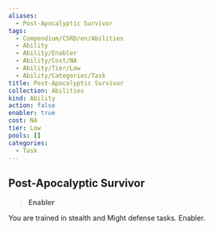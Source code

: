 ```yaml
---
aliases:
  - Post-Apocalyptic Survivor
tags:
  - Compendium/CSRD/en/Abilities
  - Ability
  - Ability/Enabler
  - Ability/Cost/NA
  - Ability/Tier/Low
  - Ability/Categories/Task
title: Post-Apocalyptic Survivor
collection: Abilities
kind: Ability
action: false
enabler: true
cost: NA
tier: Low
pools: []
categories:
  - Task
---
```

## Post-Apocalyptic Survivor  
>**Enabler**
  
You are trained in stealth and Might defense tasks. Enabler.